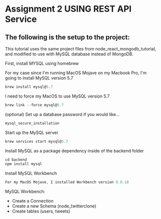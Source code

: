# Assignment 2 USING REST API Service

## The following is the setup to the project:

This tutorial uses the same project files from node_react_mongodb_tutorial, and modified to use with MySQL database instead of MongoDB.

First, install MYSQL using homebrew

For my case since I'm running MacOS Mojave on my Macbook Pro, I'm going to install MySQL version 5.7
```javascript
brew install mysql@5.7
```

I need to force my MacOS to use MySQL version 5.7
```javascript
brew link --force mysql@5.7
```

(optional) Set up a database password if you would like...
```javascript
mysql_secure_installation
```

Start up the MySQL server
```javascript
brew services start mysql@5.7
```

Install MySQL as a package dependency inside of the backend folder
```javascript
cd backend
npm install mysql
```

Install MySQL Workbench
```javascript
For my MacOS Mojave, I installed Workbench version 8.0.18
```

MySQL Workbench:
- Create a Connection
- Create a new Schema (node_twitterclone)
- Create tables (users, tweets)
